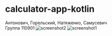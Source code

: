 # calculator-app-kotlin  
Антонович, Горельский, Натяженко, Самусевич  
Группа 110901 
![screenshot2](https://github.com/AntonSamusevich/calculator-app-kotlin/assets/144314583/87da6f98-c462-4f58-8af7-bb8881403022)
![screenshot1](https://github.com/AntonSamusevich/calculator-app-kotlin/assets/144314583/63a294ba-cd88-4f52-be62-62055dbe0eb8)
